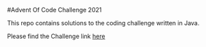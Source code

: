 #Advent Of Code Challenge 2021

This repo contains solutions to the coding challenge written in Java.

Please find the Challenge link [here](https://adventofcode.com/)